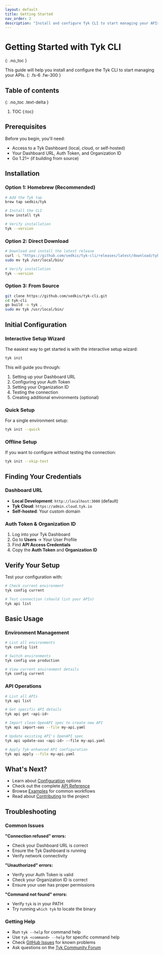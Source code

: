```yaml
---
layout: default
title: Getting Started
nav_order: 2
description: "Install and configure Tyk CLI to start managing your APIs"
---
```


# Getting Started with Tyk CLI
{: .no_toc }

This guide will help you install and configure the Tyk CLI to start managing your APIs.
{: .fs-6 .fw-300 }

## Table of contents
{: .no_toc .text-delta }

1. TOC
{:toc}

## Prerequisites

Before you begin, you'll need:

- Access to a Tyk Dashboard (local, cloud, or self-hosted)
- Your Dashboard URL, Auth Token, and Organization ID
- Go 1.21+ (if building from source)

## Installation

### Option 1: Homebrew (Recommended)

```bash
# Add the Tyk tap
brew tap sedkis/tyk

# Install the CLI
brew install tyk

# Verify installation
tyk --version
```

### Option 2: Direct Download

```bash
# Download and install the latest release
curl -L "https://github.com/sedkis/tyk-cli/releases/latest/download/tyk-cli_$(uname -s)_$(uname -m).tar.gz" | tar xz
sudo mv tyk /usr/local/bin/

# Verify installation
tyk --version
```

### Option 3: From Source

```bash
git clone https://github.com/sedkis/tyk-cli.git
cd tyk-cli
go build -o tyk .
sudo mv tyk /usr/local/bin/
```

## Initial Configuration

### Interactive Setup Wizard

The easiest way to get started is with the interactive setup wizard:

```bash
tyk init
```

This will guide you through:
1. Setting up your Dashboard URL
2. Configuring your Auth Token
3. Setting your Organization ID
4. Testing the connection
5. Creating additional environments (optional)

### Quick Setup

For a single environment setup:

```bash
tyk init --quick
```

### Offline Setup

If you want to configure without testing the connection:

```bash
tyk init --skip-test
```

## Finding Your Credentials

### Dashboard URL

- **Local Development**: `http://localhost:3000` (default)
- **Tyk Cloud**: `https://admin.cloud.tyk.io`
- **Self-hosted**: Your custom domain

### Auth Token & Organization ID

1. Log into your Tyk Dashboard
2. Go to **Users** → Your User Profile
3. Find **API Access Credentials**
4. Copy the **Auth Token** and **Organization ID**

## Verify Your Setup

Test your configuration with:

```bash
# Check current environment
tyk config current

# Test connection (should list your APIs)
tyk api list
```

## Basic Usage

### Environment Management

```bash
# List all environments
tyk config list

# Switch environments
tyk config use production

# View current environment details
tyk config current
```

### API Operations

```bash
# List all APIs
tyk api list

# Get specific API details
tyk api get <api-id>

# Import clean OpenAPI spec to create new API
tyk api import-oas --file my-api.yaml

# Update existing API's OpenAPI spec
tyk api update-oas <api-id> --file my-api.yaml

# Apply Tyk-enhanced API configuration
tyk api apply --file my-api.yaml
```

## What's Next?

- Learn about [Configuration](configuration.md) options
- Check out the complete [API Reference](api-reference.md)
- Browse [Examples](examples/) for common workflows
- Read about [Contributing](../CONTRIBUTING.md) to the project

## Troubleshooting

### Common Issues

**"Connection refused" errors:**
- Check your Dashboard URL is correct
- Ensure the Tyk Dashboard is running
- Verify network connectivity

**"Unauthorized" errors:**
- Verify your Auth Token is valid
- Check your Organization ID is correct
- Ensure your user has proper permissions

**"Command not found" errors:**
- Verify `tyk` is in your PATH
- Try running `which tyk` to locate the binary

### Getting Help

- Run `tyk --help` for command help
- Use `tyk <command> --help` for specific command help
- Check [GitHub Issues](https://github.com/sedkis/tyk-cli/issues) for known problems
- Ask questions on the [Tyk Community Forum](https://community.tyk.io/)